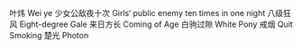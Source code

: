 叶炜 Wei ye
少女公敌夜十次 Girls‘ public enemy ten times in one night
八级狂风 Eight-degree Gale
来日方长 Coming of Age
白驹过隙 White Pony
戒烟 Quit Smoking
楚光 Photon


